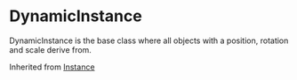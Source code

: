 # DynamicInstance
DynamicInstance is the base class where all objects with a position, rotation and scale derive from.

Inherited from [Instance](../Instance)